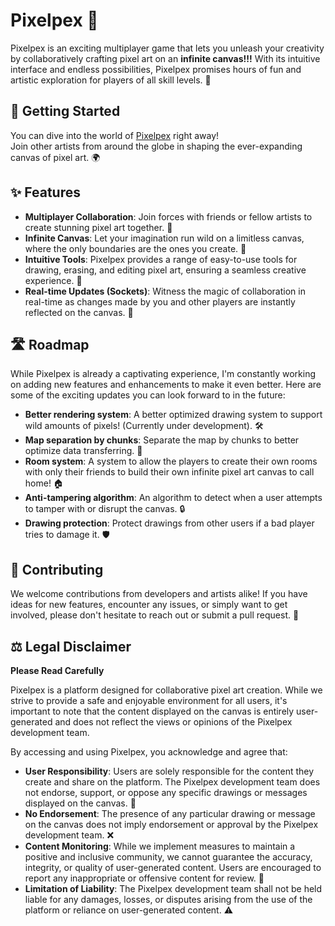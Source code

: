 # Pixelpex 🎨

Pixelpex is an exciting multiplayer game that lets you unleash your creativity by collaboratively crafting pixel art on an **infinite canvas!!!** With its intuitive interface and endless possibilities, Pixelpex promises hours of fun and artistic exploration for players of all skill levels. 🌟

## 🚀 Getting Started

You can dive into the world of [Pixelpex](https://thepixelpex.web.app) right away!</br> Join other artists from around the globe in shaping the ever-expanding canvas of pixel art. 🌍

## ✨ Features

- **Multiplayer Collaboration**: Join forces with friends or fellow artists to create stunning pixel art together. 👫
- **Infinite Canvas**: Let your imagination run wild on a limitless canvas, where the only boundaries are the ones you create. 🌈
- **Intuitive Tools**: Pixelpex provides a range of easy-to-use tools for drawing, erasing, and editing pixel art, ensuring a seamless creative experience. 🎨
- **Real-time Updates (Sockets)**: Witness the magic of collaboration in real-time as changes made by you and other players are instantly reflected on the canvas. 🔄

## 🛣️ Roadmap

While Pixelpex is already a captivating experience, I'm constantly working on adding new features and enhancements to make it even better. Here are some of the exciting updates you can look forward to in the future:

- **Better rendering system**: A better optimized drawing system to support wild amounts of pixels! (Currently under development). 🛠️
- **Map separation by chunks**: Separate the map by chunks to better optimize data transferring. 🧩
- **Room system**: A system to allow the players to create their own rooms with only their friends to build their own infinite pixel art canvas to call home! 🏠
- **Anti-tampering algorithm**: An algorithm to detect when a user attempts to tamper with or disrupt the canvas. 🔒
- **Drawing protection**: Protect drawings from other users if a bad player tries to damage it. 🛡️

## 🤝 Contributing

We welcome contributions from developers and artists alike! If you have ideas for new features, encounter any issues, or simply want to get involved, please don't hesitate to reach out or submit a pull request. 🙌

## ⚖️ Legal Disclaimer

**Please Read Carefully**

Pixelpex is a platform designed for collaborative pixel art creation. While we strive to provide a safe and enjoyable environment for all users, it's important to note that the content displayed on the canvas is entirely user-generated and does not reflect the views or opinions of the Pixelpex development team.

By accessing and using Pixelpex, you acknowledge and agree that:

- **User Responsibility**: Users are solely responsible for the content they create and share on the platform. The Pixelpex development team does not endorse, support, or oppose any specific drawings or messages displayed on the canvas. 📝
- **No Endorsement**: The presence of any particular drawing or message on the canvas does not imply endorsement or approval by the Pixelpex development team. ❌
- **Content Monitoring**: While we implement measures to maintain a positive and inclusive community, we cannot guarantee the accuracy, integrity, or quality of user-generated content. Users are encouraged to report any inappropriate or offensive content for review. 🚨
- **Limitation of Liability**: The Pixelpex development team shall not be held liable for any damages, losses, or disputes arising from the use of the platform or reliance on user-generated content. ⚠️
